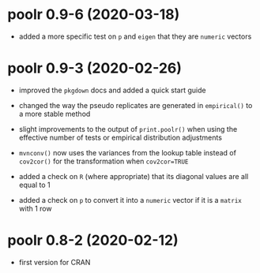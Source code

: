 # poolr 0.9-6 (2020-03-18)

- added a more specific test on `p` and `eigen` that they are `numeric` vectors

# poolr 0.9-3 (2020-02-26)

- improved the `pkgdown` docs and added a quick start guide

- changed the way the pseudo replicates are generated in `empirical()` to a more stable method

- slight improvements to the output of `print.poolr()` when using the effective number of tests or empirical distribution adjustments

- `mvnconv()` now uses the variances from the lookup table instead of `cov2cor()` for the transformation when `cov2cor=TRUE`

- added a check on `R` (where appropriate) that its diagonal values are all equal to 1

- added a check on `p` to convert it into a `numeric` vector if it is a `matrix` with 1 row

# poolr 0.8-2 (2020-02-12)

- first version for CRAN
